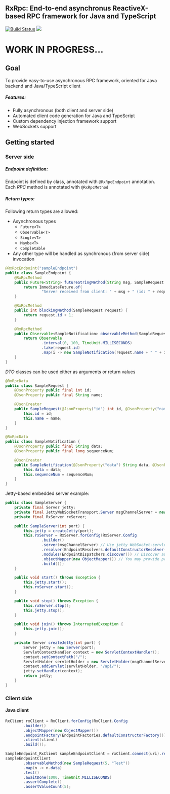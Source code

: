 ## RxRpc: End-to-end asynchronus ReactiveX-based RPC framework for Java and TypeScript

[![Build Status](https://travis-ci.org/slim-gears/rxrpc.svg?branch=master)](https://travis-ci.org/slim-gears/rxrpc)
[![](https://jitpack.io/v/slim-gears/rxrpc.svg)](https://jitpack.io/#slim-gears/rxrpc)

# WORK IN PROGRESS...

## Goal
To provide easy-to-use asynchronous RPC framework, oriented for Java backend and Java/TypeScript client 

##### Features:

- Fully asynchronous (both client and server side)
- Automated client code generation for Java and TypeScript
- Custom dependency injection framework support
- WebSockets support


## Getting started

### Server side

##### Endpoint definition:
Endpoint is defined by class, annotated with `@RxRpcEndpoint` annotation. 
Each *RPC* method is annotated with `@RxRpcMethod` 

##### Return types:
Following return types are allowed:

- Asynchronous types
  - `Future<T>`
  - `Observable<T>`
  - `Single<T>`
  - `Maybe<T>`
  - `Completable`
- Any other type will be handled as synchronous (from server side) invocation 
 
```java
@RxRpcEndpoint("sampleEndpoint")
public class SampleEndpoint {
    @RxRpcMethod
    public Future<String> futureStringMethod(String msg, SampleRequest request) {
        return ImmediateFuture.of(
                "Server received from client: " + msg + " (id: " + request.id + ", name: " + request.name + ")");
    }

    @RxRpcMethod
    public int blockingMethod(SampleRequest request) {
        return request.id + 1;
    }

    @RxRpcMethod
    public Observable<SampleNotification> observableMethod(SampleRequest request) {
        return Observable
                .interval(0, 100, TimeUnit.MILLISECONDS)
                .take(request.id)
                .map(i -> new SampleNotification(request.name + " " + i, i));
    }
}
```

*DTO* classes can be used either as arguments or return values  

```java
@RxRpcData
public class SampleRequest {
    @JsonProperty public final int id;
    @JsonProperty public final String name;

    @JsonCreator
    public SampleRequest(@JsonProperty("id") int id, @JsonProperty("name") String name) {
        this.id = id;
        this.name = name;
    }
}
```

```java
@RxRpcData
public class SampleNotification {
    @JsonProperty public final String data;
    @JsonProperty public final long sequenceNum;

    @JsonCreator
    public SampleNotification(@JsonProperty("data") String data, @JsonProperty("sequenceNum") long sequenceNum) {
        this.data = data;
        this.sequenceNum = sequenceNum;
    }
}
```

Jetty-based embedded server example:

```java
public class SampleServer {
    private final Server jetty;
    private final JettyWebSocketTransport.Server msgChannelServer = new JettyWebSocketTransport.Server();
    private final RxServer rxServer;

    public SampleServer(int port) {
        this.jetty = createJetty(port);
        this.rxServer = RxServer.forConfig(RxServer.Config
                .builder()
                .server(msgChannelServer) // Use jetty WebSocket-servlet based transport
                .resolver(EndpointResolvers.defaultConstructorResolver()) // No dependency injection
                .modules(EndpointDispatchers.discover()) // Discover auto-generated endpoint modules
                .objectMapper(new ObjectMapper()) // You may provide preconfigured ObjectMapper
                .build());
    }

    public void start() throws Exception {
        this.jetty.start();
        this.rxServer.start();
    }

    public void stop() throws Exception {
        this.rxServer.stop();
        this.jetty.stop();
    }

    public void join() throws InterruptedException {
        this.jetty.join();
    }

    private Server createJetty(int port) {
        Server jetty = new Server(port);
        ServletContextHandler context = new ServletContextHandler();
        context.setContextPath("/");
        ServletHolder servletHolder = new ServletHolder(msgChannelServer);
        context.addServlet(servletHolder, "/api/");
        jetty.setHandler(context);
        return jetty;
    }
}
```

### Client side

#### Java client

```java
RxClient rxClient = RxClient.forConfig(RxClient.Config
        .builder()
        .objectMapper(new ObjectMapper())
        .endpointFactory(EndpointFactories.defaultConstructorFactory())
        .client(client)
        .build());

SampleEndpoint_RxClient sampleEndpointClient = rxClient.connect(uri).resolve(SampleEndpoint_RxClient.class);
sampleEndpointClient
        .observableMethod(new SampleRequest(5, "Test"))
        .map(n -> n.data)
        .test()
        .awaitDone(1000, TimeUnit.MILLISECONDS)
        .assertComplete()
        .assertValueCount(5);
```
